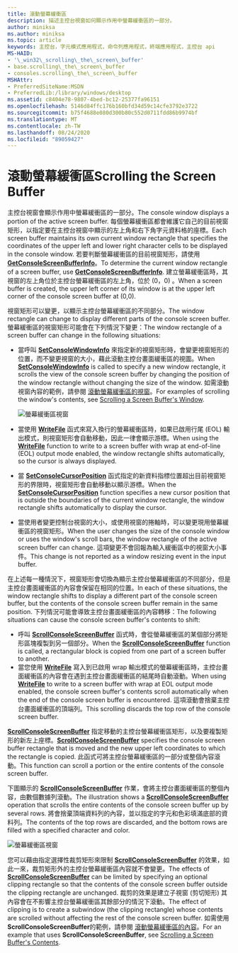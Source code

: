 ```yaml
---
title: 滾動螢幕緩衝區
description: 描述主控台視窗如何顯示作用中螢幕緩衝區的一部分。
author: miniksa
ms.author: miniksa
ms.topic: article
keywords: 主控台，字元模式應用程式，命令列應用程式，終端應用程式，主控台 api
MS-HAID:
- '\_win32\_scrolling\_the\_screen\_buffer'
- base.scrolling\_the\_screen\_buffer
- consoles.scrolling\_the\_screen\_buffer
MSHAttr:
- PreferredSiteName:MSDN
- PreferredLib:/library/windows/desktop
ms.assetid: c8404e78-9807-4bed-bc12-25377fa96151
ms.openlocfilehash: 5146d84ffc176b160bfd34d59c14cfe3792e3722
ms.sourcegitcommit: b75f4688e080d300b80c552d0711fdd86b9974bf
ms.translationtype: MT
ms.contentlocale: zh-TW
ms.lasthandoff: 08/24/2020
ms.locfileid: "89059427"
---
```

# <a name="scrolling-the-screen-buffer"></a><span data-ttu-id="53ec5-104">滾動螢幕緩衝區</span><span class="sxs-lookup"><span data-stu-id="53ec5-104">Scrolling the Screen Buffer</span></span>


<span data-ttu-id="53ec5-105">主控台視窗會顯示作用中螢幕緩衝區的一部分。</span><span class="sxs-lookup"><span data-stu-id="53ec5-105">The console window displays a portion of the active screen buffer.</span></span> <span data-ttu-id="53ec5-106">每個螢幕緩衝區都會維護它自己的目前視窗矩形，以指定要在主控台視窗中顯示的左上角和右下角字元資料格的座標。</span><span class="sxs-lookup"><span data-stu-id="53ec5-106">Each screen buffer maintains its own current window rectangle that specifies the coordinates of the upper left and lower right character cells to be displayed in the console window.</span></span> <span data-ttu-id="53ec5-107">若要判斷螢幕緩衝區的目前視窗矩形，請使用 [**GetConsoleScreenBufferInfo**](getconsolescreenbufferinfo.md)。</span><span class="sxs-lookup"><span data-stu-id="53ec5-107">To determine the current window rectangle of a screen buffer, use [**GetConsoleScreenBufferInfo**](getconsolescreenbufferinfo.md).</span></span> <span data-ttu-id="53ec5-108">建立螢幕緩衝區時，其視窗的左上角位於主控台螢幕緩衝區的左上角，位於 (0，0) 。</span><span class="sxs-lookup"><span data-stu-id="53ec5-108">When a screen buffer is created, the upper left corner of its window is at the upper left corner of the console screen buffer at (0,0).</span></span>

<span data-ttu-id="53ec5-109">視窗矩形可以變更，以顯示主控台螢幕緩衝區的不同部分。</span><span class="sxs-lookup"><span data-stu-id="53ec5-109">The window rectangle can change to display different parts of the console screen buffer.</span></span> <span data-ttu-id="53ec5-110">螢幕緩衝區的視窗矩形可能會在下列情況下變更：</span><span class="sxs-lookup"><span data-stu-id="53ec5-110">The window rectangle of a screen buffer can change in the following situations:</span></span>

- <span data-ttu-id="53ec5-111">當呼叫 [**SetConsoleWindowInfo**](setconsolewindowinfo.md) 來指定新的視窗矩形時，會變更視窗矩形的位置，而不變更視窗的大小，藉此滾動主控台畫面緩衝區的視圖。</span><span class="sxs-lookup"><span data-stu-id="53ec5-111">When [**SetConsoleWindowInfo**](setconsolewindowinfo.md) is called to specify a new window rectangle, it scrolls the view of the console screen buffer by changing the position of the window rectangle without changing the size of the window.</span></span> <span data-ttu-id="53ec5-112">如需滾動視窗內容的範例，請參閱 [滾動螢幕緩衝區的視窗](scrolling-a-screen-buffer-s-window.md)。</span><span class="sxs-lookup"><span data-stu-id="53ec5-112">For examples of scrolling the window's contents, see [Scrolling a Screen Buffer's Window](scrolling-a-screen-buffer-s-window.md).</span></span>

  ![螢幕緩衝區視窗](images/cscon-01.png)

- <span data-ttu-id="53ec5-114">當使用 [**WriteFile**](https://msdn.microsoft.com/library/windows/desktop/aa365747) 函式來寫入換行的螢幕緩衝區時，如果已啟用行尾 (EOL) 輸出模式，則視窗矩形會自動移動，因此一律會顯示游標。</span><span class="sxs-lookup"><span data-stu-id="53ec5-114">When using the [**WriteFile**](https://msdn.microsoft.com/library/windows/desktop/aa365747) function to write to a screen buffer with wrap at end-of-line (EOL) output mode enabled, the window rectangle shifts automatically, so the cursor is always displayed.</span></span>
- <span data-ttu-id="53ec5-115">當 [**SetConsoleCursorPosition**](setconsolecursorposition.md) 函式指定的新資料指標位置超出目前視窗矩形的界限時，視窗矩形會自動移動以顯示游標。</span><span class="sxs-lookup"><span data-stu-id="53ec5-115">When the [**SetConsoleCursorPosition**](setconsolecursorposition.md) function specifies a new cursor position that is outside the boundaries of the current window rectangle, the window rectangle shifts automatically to display the cursor.</span></span>
- <span data-ttu-id="53ec5-116">當使用者變更控制台視窗的大小，或使用視窗的捲軸時，可以變更現用螢幕緩衝區的視窗矩形。</span><span class="sxs-lookup"><span data-stu-id="53ec5-116">When the user changes the size of the console window or uses the window's scroll bars, the window rectangle of the active screen buffer can change.</span></span> <span data-ttu-id="53ec5-117">這項變更不會回報為輸入緩衝區中的視窗大小事件。</span><span class="sxs-lookup"><span data-stu-id="53ec5-117">This change is not reported as a window resizing event in the input buffer.</span></span>

<span data-ttu-id="53ec5-118">在上述每一種情況下，視窗矩形會切換為顯示主控台螢幕緩衝區的不同部分，但是主控台畫面緩衝區的內容會保留在相同的位置。</span><span class="sxs-lookup"><span data-stu-id="53ec5-118">In each of these situations, the window rectangle shifts to display a different part of the console screen buffer, but the contents of the console screen buffer remain in the same position.</span></span> <span data-ttu-id="53ec5-119">下列情況可能會導致主控台畫面緩衝區的內容轉移：</span><span class="sxs-lookup"><span data-stu-id="53ec5-119">The following situations can cause the console screen buffer's contents to shift:</span></span>

- <span data-ttu-id="53ec5-120">呼叫 [**ScrollConsoleScreenBuffer**](scrollconsolescreenbuffer.md) 函式時，會從螢幕緩衝區的某個部分將矩形區塊複製到另一個部分。</span><span class="sxs-lookup"><span data-stu-id="53ec5-120">When the [**ScrollConsoleScreenBuffer**](scrollconsolescreenbuffer.md) function is called, a rectangular block is copied from one part of a screen buffer to another.</span></span>
- <span data-ttu-id="53ec5-121">當您使用 [**WriteFile**](https://msdn.microsoft.com/library/windows/desktop/aa365747) 寫入到已啟用 wrap 輸出模式的螢幕緩衝區時，主控台畫面緩衝區的內容會在遇到主控台畫面緩衝區的結尾時自動滾動。</span><span class="sxs-lookup"><span data-stu-id="53ec5-121">When using [**WriteFile**](https://msdn.microsoft.com/library/windows/desktop/aa365747) to write to a screen buffer with wrap at EOL output mode enabled, the console screen buffer's contents scroll automatically when the end of the console screen buffer is encountered.</span></span> <span data-ttu-id="53ec5-122">這項滾動會捨棄主控台畫面緩衝區的頂端列。</span><span class="sxs-lookup"><span data-stu-id="53ec5-122">This scrolling discards the top row of the console screen buffer.</span></span>

<span data-ttu-id="53ec5-123">[**ScrollConsoleScreenBuffer**](scrollconsolescreenbuffer.md) 指定移動的主控台螢幕緩衝區矩形，以及要複製矩形的新左上座標。</span><span class="sxs-lookup"><span data-stu-id="53ec5-123">[**ScrollConsoleScreenBuffer**](scrollconsolescreenbuffer.md) specifies the console screen buffer rectangle that is moved and the new upper left coordinates to which the rectangle is copied.</span></span> <span data-ttu-id="53ec5-124">此函式可將主控台螢幕緩衝區的一部分或整個內容滾動。</span><span class="sxs-lookup"><span data-stu-id="53ec5-124">This function can scroll a portion or the entire contents of the console screen buffer.</span></span>

<span data-ttu-id="53ec5-125">下圖顯示的 [**ScrollConsoleScreenBuffer**](scrollconsolescreenbuffer.md) 作業，會將主控台畫面緩衝區的整個內容，由數個數據列滾動。</span><span class="sxs-lookup"><span data-stu-id="53ec5-125">The illustration shows a [**ScrollConsoleScreenBuffer**](scrollconsolescreenbuffer.md) operation that scrolls the entire contents of the console screen buffer up by several rows.</span></span> <span data-ttu-id="53ec5-126">將會捨棄頂端資料列的內容，並以指定的字元和色彩填滿底部的資料列。</span><span class="sxs-lookup"><span data-stu-id="53ec5-126">The contents of the top rows are discarded, and the bottom rows are filled with a specified character and color.</span></span>

![螢幕緩衝區視窗](images/cscon-02.png)

<span data-ttu-id="53ec5-128">您可以藉由指定選擇性裁剪矩形來限制 [**ScrollConsoleScreenBuffer**](scrollconsolescreenbuffer.md) 的效果，如此一來，裁剪矩形外的主控台螢幕緩衝區內容就不會變更。</span><span class="sxs-lookup"><span data-stu-id="53ec5-128">The effects of [**ScrollConsoleScreenBuffer**](scrollconsolescreenbuffer.md) can be limited by specifying an optional clipping rectangle so that the contents of the console screen buffer outside the clipping rectangle are unchanged.</span></span> <span data-ttu-id="53ec5-129">裁剪的效果是建立子視窗 (剪切矩形) 其內容會在不影響主控台螢幕緩衝區其餘部分的情況下滾動。</span><span class="sxs-lookup"><span data-stu-id="53ec5-129">The effect of clipping is to create a subwindow (the clipping rectangle) whose contents are scrolled without affecting the rest of the console screen buffer.</span></span> <span data-ttu-id="53ec5-130">如需使用 **ScrollConsoleScreenBuffer**的範例，請參閱 [滾動螢幕緩衝區的內容](scrolling-a-screen-buffer-s-contents.md)。</span><span class="sxs-lookup"><span data-stu-id="53ec5-130">For an example that uses **ScrollConsoleScreenBuffer**, see [Scrolling a Screen Buffer's Contents](scrolling-a-screen-buffer-s-contents.md).</span></span>

 

 




